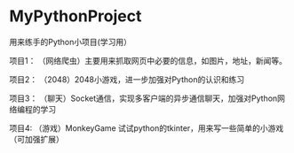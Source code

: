 # MyPythonProject
用来练手的Python小项目(学习用）


项目1：
（网络爬虫）主要用来抓取网页中必要的信息，如图片，地址，新闻等。

项目2：
（2048）2048小游戏，进一步加强对Python的认识和练习

项目3：
（聊天）Socket通信，实现多客户端的异步通信聊天，加强对Python网络编程的学习

项目4: 
 （游戏）MonkeyGame 试试python的tkinter，用来写一些简单的小游戏（可加强扩展）  

